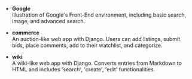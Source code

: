 - **Google**\
Illustration of Google's Front-End environment, including basic search, image, and advanced search.

- **commerce**\
An auction-like web app with Django. Users can add listings, submit bids, place comments, add to their watchlist, and categorize.

- **wiki**\
A wiki-like web app with Django. Converts entries from Markdown to HTML and includes 'search', 'create', 'edit' functionalities.
